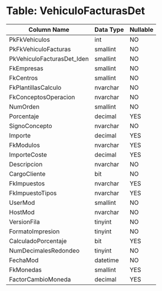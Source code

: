 # Table: VehiculoFacturasDet

| Column Name | Data Type | Nullable |
|-------------|-----------|----------|
| PkFkVehiculos | int | NO |
| PkFkVehiculoFacturas | smallint | NO |
| PkVehiculoFacturasDet_Iden | smallint | NO |
| FkEmpresas | smallint | NO |
| FkCentros | smallint | NO |
| FkPlantillasCalculo | nvarchar | NO |
| FkConceptosOperacion | nvarchar | NO |
| NumOrden | smallint | NO |
| Porcentaje | decimal | YES |
| SignoConcepto | nvarchar | NO |
| Importe | decimal | YES |
| FkModulos | nvarchar | YES |
| ImporteCoste | decimal | YES |
| Descripcion | nvarchar | NO |
| CargoCliente | bit | NO |
| FkImpuestos | nvarchar | YES |
| FkImpuestoTipos | nvarchar | YES |
| UserMod | smallint | NO |
| HostMod | nvarchar | NO |
| VersionFila | tinyint | NO |
| FormatoImpresion | tinyint | NO |
| CalculadoPorcentaje | bit | YES |
| NumDecimalesRedondeo | tinyint | NO |
| FechaMod | datetime | NO |
| FkMonedas | smallint | YES |
| FactorCambioMoneda | decimal | YES |

